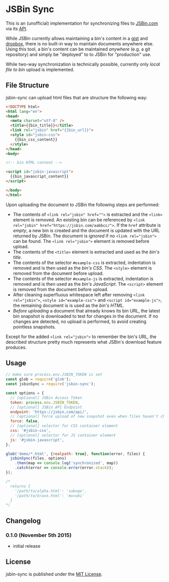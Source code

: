 # JSBin Sync

This is an (unofficial) implementation for synchronizing files to [JSBin.com](https://jsbin.com) via its [API](https://jsbin.com/help/experimental-features#api).

While JSBin currently allows maintaining a bin's content in a [gist](http://jsbin.com/help/import-gists) and [dropbox](http://jsbin.com/help/dropbox), there is no built-in way to maintain documents anywhere else. Using this tool, a bin's content can be maintained *anywhere* (e.g. a git repository) and simply be "deployed" to to JSBin for "production" use.

While two-way synchronization is technically possible, currently only *local file to bin* upload is implemented.


## File Structure

jsbin-sync can upload html files that are structure the following way:

```html
<!DOCTYPE html>
<html lang="en">
<head>
  <meta charset="utf-8" />
  <title>{{bin_title}}</title>
  <link rel="jsbin" href="{{bin_url}}">
  <style id="jsbin-css">
    {{bin_css_content}}
  </style>
</head>
<body>

<!-- bin HTML content -->

<script id="jsbin-javascript">
  {{bin_javascript_content}}
</script>

</body>
</html>
```

Upon uploading the document to JSBin the following steps are performed:

* The contents of `<link rel="jsbin" href="">` is extracted and the `<link>` element is removed. An existing bin can be referenced by `<link rel="jsbin" href="https://jsbin.com/aabbcc/">`. If the `href` attribute is *empty*, a new bin is created and the document is updated with the URL returned by JSBin. The document is *ignored* if no `<link rel="jsbin">` can be found. The `<link rel="jsbin">` element is removed before upload.
* The contents of the `<title>` element is extracted and used as the *bin's title*.
* The contents of the selector `#example-css` is extracted, indentation is removed and is then used as the *bin's CSS*. The `<style>` element is removed from the document before upload.
* The contents of the selector `#example-js` is extracted, indentation is removed and is then used as the *bin's JavaScript*. The `<script>` element is removed from the document before upload.
* After cleaning superfluous whitespace left after removing `<link rel="jsbin">`, `<style id="example-css">` and `<script id="example-js">`, the remaining document is is used as the *bin's HTML*.
* *Before uploading* a document that already knows its bin URL, the latest bin snapshot is downloaded to test for changes in the document. If no changes are detected, no upload is performed, to avoid creating pointless snapshots.

Except for the added `<link rel="jsbin">` to remember the bin's URL, the described structure pretty much represents what JSBin's download feature produces.


## Usage

```js
// make sure process.env.JSBIN_TOKEN is set
const glob = require('glob');
const jsbinSync = require('jsbin-sync');

const options = {
  // [optional] JSBin Access Token
  token: process.env.JSBIN_TOKEN,
  // [optional] JSBin API Endpoint
  endpoint: 'https://jsbin.com/api/',
  // [optional] force upload of new snapshot even when files haven't changed
  force: false,
  // [optional] selector for CSS container element
  css: '#jsbin-css',
  // [optional] selector for JS container element
  js: '#jsbin-javascript',
};

glob('demo/*.html', {realpath: true}, function(error, files) {
  jsbinSync(files, options)
    .then(map => console.log('synchronized', map))
    .catch(error => console.error(error.stack));
});

/*
  returns {
    '/path/to/alpha.html': 'sabuqe',
    '/path/to/bravo.html': 'muvubi'
  }
*/
```


## Changelog

### 0.1.0 (November 5th 2015) ###

* initial release


## License

jsbin-sync is published under the [MIT License](http://opensource.org/licenses/mit-license).
